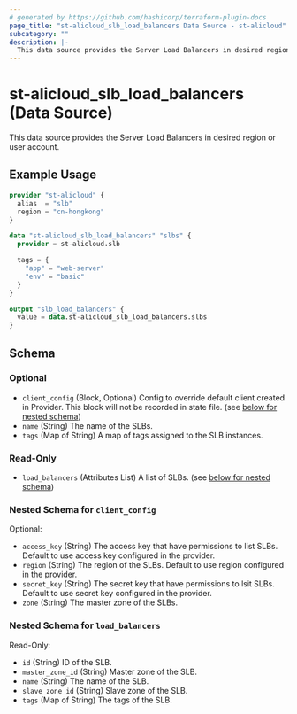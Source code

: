 ```yaml
---
# generated by https://github.com/hashicorp/terraform-plugin-docs
page_title: "st-alicloud_slb_load_balancers Data Source - st-alicloud"
subcategory: ""
description: |-
  This data source provides the Server Load Balancers in desired region or user account.
---
```


# st-alicloud_slb_load_balancers (Data Source)

This data source provides the Server Load Balancers in desired region or user account.

## Example Usage

```terraform
provider "st-alicloud" {
  alias  = "slb"
  region = "cn-hongkong"
}

data "st-alicloud_slb_load_balancers" "slbs" {
  provider = st-alicloud.slb

  tags = {
    "app" = "web-server"
    "env" = "basic"
  }
}

output "slb_load_balancers" {
  value = data.st-alicloud_slb_load_balancers.slbs
}
```

<!-- schema generated by tfplugindocs -->
## Schema

### Optional

- `client_config` (Block, Optional) Config to override default client created in Provider. This block will not be recorded in state file. (see [below for nested schema](#nestedblock--client_config))
- `name` (String) The name of the SLBs.
- `tags` (Map of String) A map of tags assigned to the SLB instances.

### Read-Only

- `load_balancers` (Attributes List) A list of SLBs. (see [below for nested schema](#nestedatt--load_balancers))

<a id="nestedblock--client_config"></a>
### Nested Schema for `client_config`

Optional:

- `access_key` (String) The access key that have permissions to list SLBs. Default to use access key configured in the provider.
- `region` (String) The region of the SLBs. Default to use region configured in the provider.
- `secret_key` (String) The secret key that have permissions to lsit SLBs. Default to use secret key configured in the provider.
- `zone` (String) The master zone of the SLBs.


<a id="nestedatt--load_balancers"></a>
### Nested Schema for `load_balancers`

Read-Only:

- `id` (String) ID of the SLB.
- `master_zone_id` (String) Master zone of the SLB.
- `name` (String) The name of the SLB.
- `slave_zone_id` (String) Slave zone of the SLB.
- `tags` (Map of String) The tags of the SLB.



